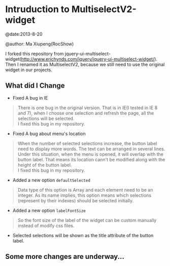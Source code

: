 Intruduction to MultiselectV2-widget
===========================================
@date:2013-8-20

@author: Ma Xiupeng(RocShow)

I forked this repository from jquery-ui-multiselect-widget(http://www.erichynds.com/jquery/jquery-ui-multiselect-widget/). Then I renamed it as MultiselectV2, because we still need to use the original widget in our projects. 

What did I Change
--------------------------------------------
- Fixed A bug in IE
>There is one bug in the original version. That is in IE(I tested in IE 8 and 7), when I choose one selection and refresh the page, all the selections will be selected.   
>I fixed this bug in my repository.

- Fixed A bug about menu's location
>When the number of selected selections increase, the button label need to display more words. The text can be arranged in several lines. Under this situation, when the menu is opened, it will overlap with the button label. That means its location cann't be modified along with the height of the button label.   
>I fixed this bug in my repository.

- Added a new option `defaultSelected`
>Data type of this option is Array and each element need to be an integer. As its name implies, this option means which selections (represent by their indexes) should be selected initially.

- Added a new option `labelFontSize`
>So the font size of the label of the widget can be custom manually instead of modify css files. 

- Selected selections will be shown as the title attribute of the button label.

Some more changes are underway...
---------------------------------------------
